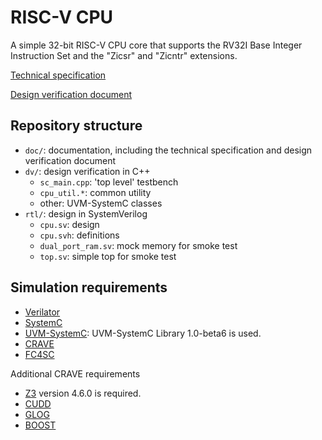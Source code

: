 # RISC-V CPU

A simple 32-bit RISC-V CPU core that supports the RV32I Base Integer Instruction Set and the "Zicsr" and "Zicntr" extensions.

[Technical specification](./doc/technical_specification.md)

[Design verification document](./doc/dv_doc.md)

## Repository structure

* `doc/`: documentation, including the technical specification and design verification document
* `dv/`: design verification in C++
    * `sc_main.cpp`: 'top level' testbench
    * `cpu_util.*`: common utility
    * other: UVM-SystemC classes
* `rtl/`: design in SystemVerilog
    * `cpu.sv`: design
    * `cpu.svh`: definitions
    * `dual_port_ram.sv`: mock memory for smoke test
    * `top.sv`: simple top for smoke test

## Simulation requirements

* [Verilator](https://verilator.org/guide/latest/index.html)
* [SystemC](https://github.com/accellera-official/systemc)
* [UVM-SystemC](https://www.accellera.org/downloads/drafts-review): UVM-SystemC Library 1.0-beta6 is used.
* [CRAVE](https://github.com/accellera-official/crave)
* [FC4SC](https://github.com/amiq-consulting/fc4sc)

Additional CRAVE requirements
* [Z3](https://github.com/Z3Prover/z3) version 4.6.0 is required.
* [CUDD](https://github.com/ivmai/cudd)
* [GLOG](https://github.com/google/glog)
* [BOOST](https://www.boost.org/)
